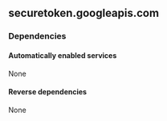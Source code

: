 ## securetoken.googleapis.com

### Dependencies

#### Automatically enabled services

None

#### Reverse dependencies

None
